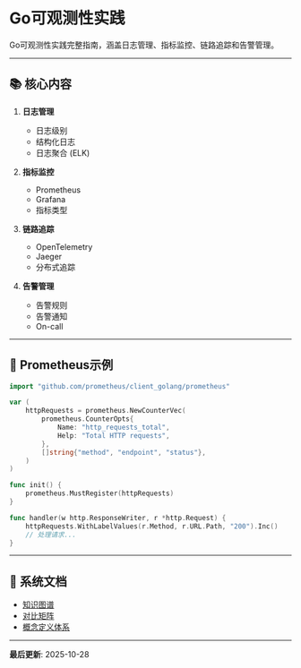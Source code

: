 # Go可观测性实践

Go可观测性实践完整指南，涵盖日志管理、指标监控、链路追踪和告警管理。

---

## 📚 核心内容

1. **日志管理**
   - 日志级别
   - 结构化日志
   - 日志聚合 (ELK)

2. **指标监控**
   - Prometheus
   - Grafana
   - 指标类型

3. **链路追踪**
   - OpenTelemetry
   - Jaeger
   - 分布式追踪

4. **告警管理**
   - 告警规则
   - 告警通知
   - On-call

---

## 🚀 Prometheus示例

```go
import "github.com/prometheus/client_golang/prometheus"

var (
    httpRequests = prometheus.NewCounterVec(
        prometheus.CounterOpts{
            Name: "http_requests_total",
            Help: "Total HTTP requests",
        },
        []string{"method", "endpoint", "status"},
    )
)

func init() {
    prometheus.MustRegister(httpRequests)
}

func handler(w http.ResponseWriter, r *http.Request) {
    httpRequests.WithLabelValues(r.Method, r.URL.Path, "200").Inc()
    // 处理请求...
}
```

---

## 📖 系统文档

- [知识图谱](./00-知识图谱.md)
- [对比矩阵](./00-对比矩阵.md)
- [概念定义体系](./00-概念定义体系.md)

---

**最后更新**: 2025-10-28

